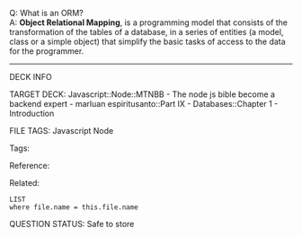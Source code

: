 Q: What is an ORM?  
A: **Object Relational Mapping**, is a programming model that consists of the transformation of the tables of a database, in a series of entities (a model, class or a simple object) that simplify the basic tasks of access to the data for the programmer.


---

DECK INFO

TARGET DECK: Javascript::Node::MTNBB - The node js bible become a backend expert - marluan espiritusanto::Part IX - Databases::Chapter 1 - Introduction

FILE TAGS: Javascript Node

Tags:

Reference:

Related:

```dataview
LIST
where file.name = this.file.name
```

QUESTION STATUS: Safe to store
